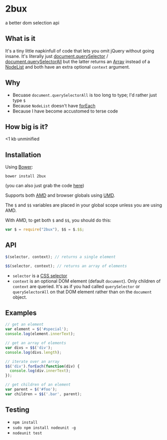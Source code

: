 # 2bux

a better dom selection api

## What is it

It's a tiny little napkinfull of code that lets you omit jQuery without going insane. It's literally just [document.querySelector](https://developer.mozilla.org/en-US/docs/Web/API/document.querySelector) / [document.querySelectorAll](https://developer.mozilla.org/en-US/docs/Web/API/Document.querySelectorAll) but the latter returns an [Array](https://developer.mozilla.org/en-US/docs/Web/JavaScript/Reference/Global_Objects/Array) instead of a [NodeList](https://developer.mozilla.org/en-US/docs/Web/API/NodeList) and both have an extra optional `context` argument.

## Why

* Becuase `document.querySelectorAll` is too long to type; I'd rather just type `$`
* Because `NodeList` doesn't have [forEach](https://developer.mozilla.org/en-US/docs/Web/JavaScript/Reference/Global_Objects/Array/forEach)
* Because I have become accustomed to terse code

## How big is it?

<1 kb unminified

## Installation

Using [Bower](http://bower.io/):

```
bower install 2bux
```

(you can also just grab the code [here](https://github.com/incompl/2bux/tree/master/src))

Supports both [AMD](http://requirejs.org/docs/whyamd.html) and browser globals using [UMD](https://github.com/umdjs/umd/blob/master/amdWeb.js).

The `$` and `$$` variables are placed in your global scope unless you are using AMD.

With AMD, to get both `$` and `$$`, you should do this:

```javascript
var $ = require("2bux"), $$ = $.$$;
```

## API

```javascript
$(selector, context); // returns a single element
```

```javascript
$$(selector, context); // returns an array of elements
```

* `selector` is a [CSS selector](https://developer.mozilla.org/en-US/docs/Web/Guide/CSS/Getting_Started/Selectors)
* `context` is an optional DOM element (default `document`). Only children of `context` are queried. It's as if you had called `querySelector` or `querySelectorAll` on that DOM element rather than on the `document` object.

## Examples

```javascript
// get an element
var element = $('#special');
console.log(element.innerText);

// get an array of elements
var divs = $$('div');
console.log(divs.length);

// iterate over an array
$$('div').forEach(function(div) {
  console.log(div.innerText);
});

// get children of an element
var parent = $('#foo');
var children = $$('.bar', parent);
```

## Testing

* `npm install`
* `sudo npm install nodeunit -g`
* `nodeunit test`
